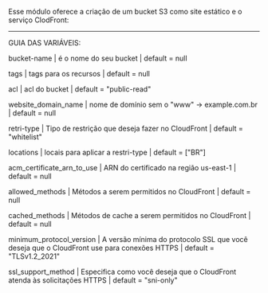 

   Esse módulo oferece a criação de um bucket S3 como site estático e o serviço ClodFront:

   ---------------------------------------------------------------------------------------

   GUIA DAS VARIÁVEIS:

   bucket-name | é o nome do seu bucket | default = null

   tags        | tags para os recursos  | default = null

   acl         | acl do bucket          | default = "public-read"

   website_domain_name | nome de domínio sem o "www" -> example.com.br | default = null

   retri-type  | Tipo de restrição que deseja fazer no CloudFront      | default = "whitelist"

   locations   | locais para aplicar a restri-type                     | default = ["BR"]

   acm_certificate_arn_to_use | ARN do certificado na região us-east-1 | default = null

   allowed_methods     | Métodos a serem permitidos no CloudFront      | default = null

   cached_methods      | Métodos de cache a serem permitidos no CloudFront | default = null

   minimum_protocol_version | A versão mínima do protocolo SSL que você deseja que o CloudFront use para conexões HTTPS | default = "TLSv1.2_2021"

   ssl_support_method   | Especifica como você deseja que o CloudFront atenda às solicitações HTTPS | default = "sni-only"